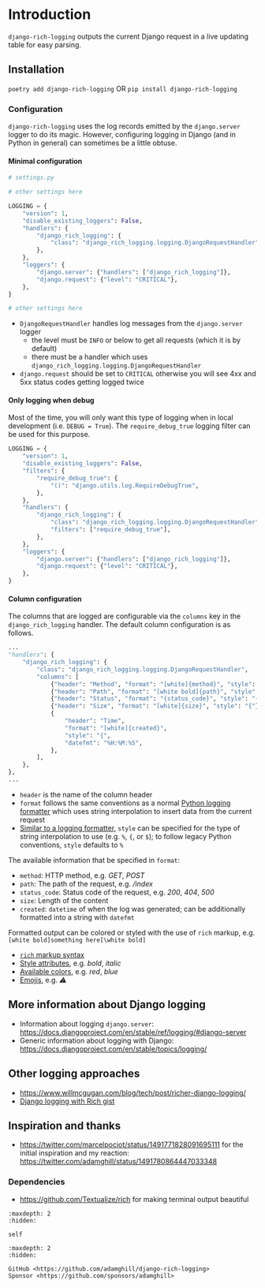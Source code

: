 # Introduction

`django-rich-logging` outputs the current Django request in a live updating table for easy parsing.

## Installation

`poetry add django-rich-logging` OR `pip install django-rich-logging`

### Configuration

`django-rich-logging` uses the log records emitted by the `django.server` logger to do its magic. However, configuring logging in Django (and in Python in general) can sometimes be a little obtuse.

#### Minimal configuration

```python
# settings.py

# other settings here

LOGGING = {
    "version": 1,
    "disable_existing_loggers": False,
    "handlers": {
        "django_rich_logging": {
            "class": "django_rich_logging.logging.DjangoRequestHandler",
        },
    },
    "loggers": {
        "django.server": {"handlers": ["django_rich_logging"]},
        "django.request": {"level": "CRITICAL"},
    },
}

# other settings here
```

- `DjangoRequestHandler` handles log messages from the `django.server` logger
  - the level must be `INFO` or below to get all requests (which it is by default)
  - there must be a handler which uses `django_rich_logging.logging.DjangoRequestHandler`
- `django.request` should be set to `CRITICAL` otherwise you will see 4xx and 5xx status codes getting logged twice

#### Only logging when debug

Most of the time, you will only want this type of logging when in local development (i.e. `DEBUG = True`). The `require_debug_true` logging filter can be used for this purpose.

```python
LOGGING = {
    "version": 1,
    "disable_existing_loggers": False,
    "filters": {
        "require_debug_true": {
            "()": "django.utils.log.RequireDebugTrue",
        },
    },
    "handlers": {
        "django_rich_logging": {
            "class": "django_rich_logging.logging.DjangoRequestHandler",
            "filters": ["require_debug_true"],
        },
    },
    "loggers": {
        "django.server": {"handlers": ["django_rich_logging"]},
        "django.request": {"level": "CRITICAL"},
    },
}
```

#### Column configuration

The columns that are logged are configurable via the `columns` key in the `django_rich_logging` handler. The default column configuration is as follows.

```python
...
"handlers": {
    "django_rich_logging": {
        "class": "django_rich_logging.logging.DjangoRequestHandler",
        "columns": [
            {"header": "Method", "format": "[white]{method}", "style": "{"},
            {"header": "Path", "format": "[white bold]{path}", "style": "{"},
            {"header": "Status", "format": "{status_code}", "style": "{"},
            {"header": "Size", "format": "[white]{size}", "style": "{"},
            {
                "header": "Time",
                "format": "[white]{created}",
                "style": "{",
                "datefmt": "%H:%M:%S",
            },
        ],
    },
},
...
```

- `header` is the name of the column header
- `format` follows the same conventions as a normal [Python logging formatter](https://docs.python.org/3/howto/logging.html#formatters) which uses string interpolation to insert data from the current request
- [Similar to a logging formatter](https://docs.python.org/3/howto/logging-cookbook.html#use-of-alternative-formatting-styles), `style` can be specified for the type of string interpolation to use (e.g. `%`, `{`, or `$`); to follow legacy Python conventions, `style` defaults to `%`

The available information that be specified in `format`:
- `method`: HTTP method, e.g. _GET_, _POST_
- `path`: The path of the request, e.g. _/index_
- `status_code`: Status code of the request, e.g. _200_, _404_, _500_
- `size`: Length of the content
- `created`: `datetime` of when the log was generated; can be additionally formatted into a string with `datefmt`

Formatted output can be colored or styled with the use of `rich` markup, e.g. `[white bold]something here[\white bold]`
- [`rich` markup syntax](https://rich.readthedocs.io/en/stable/markup.html#syntax)
- [Style attributes](https://rich.readthedocs.io/en/stable/style.html#styles), e.g. _bold_, _italic_
- [Available colors](https://rich.readthedocs.io/en/stable/appendix/colors.html), e.g. _red_, _blue_
- [Emojis](https://rich.readthedocs.io/en/stable/markup.html#emoji), e.g. _:warning:_

## More information about Django logging

- Information about logging `django.server`: https://docs.djangoproject.com/en/stable/ref/logging/#django-server
- Generic information about logging with Django: https://docs.djangoproject.com/en/stable/topics/logging/

## Other logging approaches

- https://www.willmcgugan.com/blog/tech/post/richer-django-logging/
- [Django logging with Rich gist](https://gist.github.com/adamchainz/efd465f267ad048b04cdd2056058c4bd)

## Inspiration and thanks

- https://twitter.com/marcelpociot/status/1491771828091695111 for the initial inspiration and my reaction: https://twitter.com/adamghill/status/1491780864447033348

### Dependencies

- https://github.com/Textualize/rich for making terminal output beautiful

```{toctree}
:maxdepth: 2
:hidden:

self
```

```{toctree}
:maxdepth: 2
:hidden:

GitHub <https://github.com/adamghill/django-rich-logging>
Sponsor <https://github.com/sponsors/adamghill>
```
